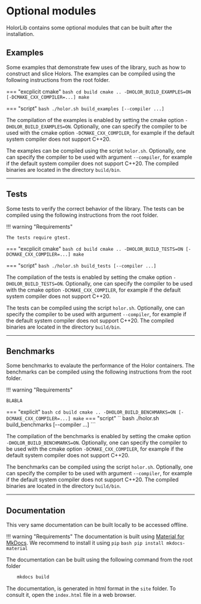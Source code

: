# Optional modules

HolorLib contains some optional modules that can be built after the installation.



## Examples
Some examples that demonstrate few uses of the library, such as how to construct and slice Holors. The examples can be compiled using the following instructions from the root folder.

=== "excplicit cmake"
    ``` bash
        cd build
        cmake .. -DHOLOR_BUILD_EXAMPLES=ON [-DCMAKE_CXX_COMPILER=...]
        make
    ```

=== "script"
    ``` bash
        ./holor.sh build_examples [--compiler ...]
    ```

The compilation of the examples is enabled by setting the cmake option `-DHOLOR_BUILD_EXAMPLES=ON`. Optionally, one can specify the compiler to be used with the cmake option `-DCMAKE_CXX_COMPILER`, for example if the default system compiler does not support C++20.


The examples can be compiled using the script `holor.sh`. Optionally, one can specify the compiler to be used with argument `--compiler`, for example if the default system compiler does not support C++20.
The compiled binaries are located  in the directory `build/bin`.




---


## Tests
Some tests to verify the correct behavior of the library. The tests can be compiled using the following instructions from the root folder.

!!! warning "Requirements"

    The tests require gtest.

=== "excplicit cmake"
    ``` bash
        cd build
        cmake .. -DHOLOR_BUILD_TESTS=ON [-DCMAKE_CXX_COMPILER=...]
        make
    ```

=== "script"
    ``` bash
        ./holor.sh build_tests [--compiler ...]
    ```

The compilation of the tests is enabled by setting the cmake option `-DHOLOR_BUILD_TESTS=ON`. Optionally, one can specify the compiler to be used with the cmake option `-DCMAKE_CXX_COMPILER`, for example if the default system compiler does not support C++20.

The tests can be compiled using the script `holor.sh`. Optionally, one can specify the compiler to be used with argument `--compiler`, for example if the default system compiler does not support C++20.
The compiled binaries are located  in the directory `build/bin`.




---


## Benchmarks
Some benchmarks to evalaute the performance of the Holor containers. The benchmarks can be compiled using the following instructions from the root folder.

!!! warning "Requirements"

    BLABLA 

=== "explicit"
    ``` bash
        cd build
        cmake .. -DHOLOR_BUILD_BENCHMARKS=ON [-DCMAKE_CXX_COMPILER=...]
        make
    ```
=== "script"
    `` bash
        ./holor.sh build_benchmarks [--compiler ...]
    ```

The compilation of the benchmarks is enabled by setting the cmake option `-DHOLOR_BUILD_BENCHMARKS=ON`. Optionally, one can specify the compiler to be used with the cmake option `-DCMAKE_CXX_COMPILER`, for example if the default system compiler does not support C++20.

The benchmarks can be compiled using the script `holor.sh`. Optionally, one can specify the compiler to be used with argument `--compiler`, for example if the default system compiler does not support C++20.
The compiled binaries are located  in the directory `build/bin`.



---


## Documentation
This very same documentation can be built locally to be accessed offline.

!!! warning "Requirements"
    The documentation is built using [Material for MkDocs](https://squidfunk.github.io/mkdocs-material/). We recommend to install it using `pip`
    ``` bash
        pip install mkdocs-material
    ```

The documentation can be built using the following command from the root folder

``` bash
    mkdocs build
```
The documentation, is generated in html format in the `site` folder. To consult it, open the `index.html` file in a web browser.